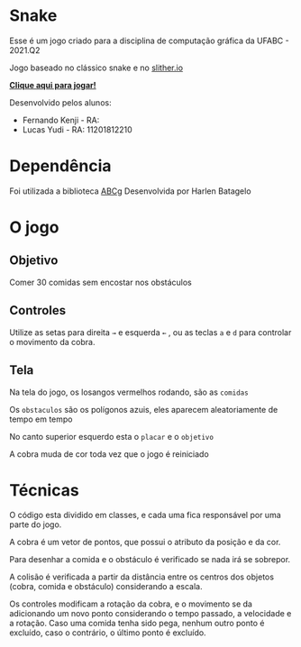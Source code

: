 # Snake

Esse é um jogo criado para a disciplina de computação gráfica da UFABC - 2021.Q2

Jogo baseado no clássico snake e no [slither.io](http://slither.io/) 

**[Clique aqui para jogar!](https://lucasyudicassin.github.io/snakeCG/)**

Desenvolvido pelos alunos:
 - Fernando Kenji - RA:
 - Lucas Yudi - RA: 11201812210

# Dependência

Foi utilizada a biblioteca [ABCg](https://github.com/hbatagelo/abcg)
Desenvolvida por Harlen Batagelo


# O jogo
## Objetivo

Comer 30 comidas sem encostar nos obstáculos
## Controles

Utilize as setas para direita  `→`  e esquerda  `←` , ou as teclas `a` e `d` para controlar o movimento da cobra.
## Tela
Na tela do jogo, os losangos vermelhos rodando, são as `comidas`

Os `obstaculos` são os polígonos azuis, eles aparecem aleatoriamente de tempo em tempo

No canto superior esquerdo esta o `placar` e o `objetivo`

A cobra muda de cor toda vez que o jogo é reiniciado

# Técnicas
O código esta dividido em classes, e cada uma fica responsável por uma parte do jogo. 

A cobra é um vetor de pontos, que possui o atributo da posição e da cor. 

Para desenhar a comida e o obstáculo é verificado se nada irá se sobrepor. 

A colisão é verificada a partir da distância entre os centros dos objetos (cobra, comida e obstáculo) considerando a escala.

Os controles modificam a rotação da cobra, e o movimento se da adicionando um novo ponto considerando o tempo passado, a velocidade e a rotação. Caso uma comida tenha sido pega, nenhum outro ponto é excluído, caso o contrário, o último ponto é excluído.
